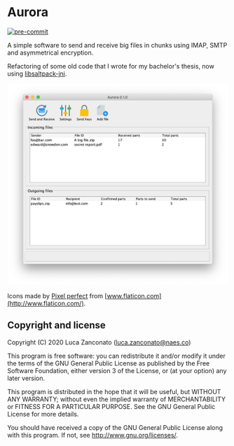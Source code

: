 # Aurora

[![pre-commit](https://img.shields.io/badge/pre--commit-enabled-brightgreen?logo=pre-commit&logoColor=white)](https://github.com/pre-commit/pre-commit)

A simple software to send and receive big files in chunks using IMAP, SMTP and asymmetrical encryption.

Refactoring of some old code that I wrote for my bachelor's thesis, now using [libsaltpack-jni](https://github.com/gherynos/libsaltpack-jni).

![Main interface screenshot](screenshot.png)

Icons made by [Pixel perfect](https://www.flaticon.com/authors/pixel-perfect) from [www.flaticon.com](http://www.flaticon.com/).

## Copyright and license

Copyright (C) 2020  Luca Zanconato (<luca.zanconato@naes.co>)

This program is free software: you can redistribute it and/or modify
it under the terms of the GNU General Public License as published by
the Free Software Foundation, either version 3 of the License, or
(at your option) any later version.

This program is distributed in the hope that it will be useful,
but WITHOUT ANY WARRANTY; without even the implied warranty of
MERCHANTABILITY or FITNESS FOR A PARTICULAR PURPOSE.  See the
GNU General Public License for more details.

You should have received a copy of the GNU General Public License
along with this program.  If not, see <http://www.gnu.org/licenses/>.
